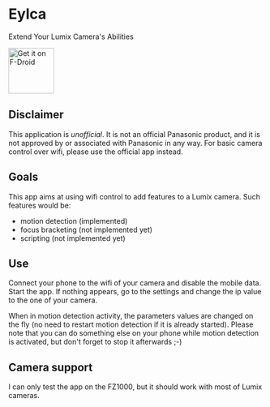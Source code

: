 # Eylca
Extend Your Lumix Camera's Abilities

<a href="https://f-droid.org/packages/mbmb5.lumixextendedcontrolapp/" target="_blank">
<img src="https://f-droid.org/badge/get-it-on.png" alt="Get it on F-Droid" height="90"/></a>

## Disclaimer
This application is *unofficial*.
It is not an official Panasonic product, and it is not approved by or associated with Panasonic in any way.
For basic camera control over wifi, please use the official app instead.

## Goals
This app aims at using wifi control to add features to a Lumix camera.
Such features would be:
- motion detection (implemented)
- focus bracketing (not implemented yet)
- scripting (not implemented yet)

## Use
Connect your phone to the wifi of your camera and disable the mobile data.
Start the app.
If nothing appears, go to the settings and change the ip value to the one of your camera.

When in motion detection activity, the parameters values are changed on the fly (no need to restart motion detection if it is already started).
Please note that you can do something else on your phone while motion detection is activated, but don't forget to stop it afterwards ;-)

## Camera support
I can only test the app on the FZ1000, but it should work with most of Lumix cameras.
